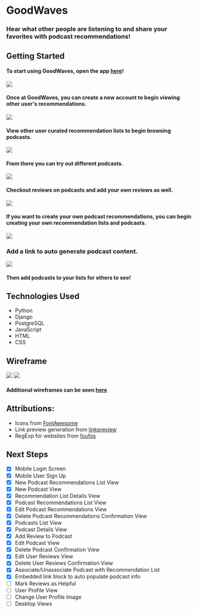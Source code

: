 # GoodWaves

### Hear what other people are listening to and share your favorites with podcast recommendations!

## Getting Started

#### To start using GoodWaves, open the app [here](https://good-waves.herokuapp.com/)!

<img src="main_app/static/images/GWSignUp.png">

#### Once at GoodWaves, you can create a new account to begin viewing other user's recommendations.

<img src="main_app/static/images/GWRecList.png">

#### View other user curated recommendation lists to begin browsing podcasts.

<img src="main_app/static/images/GWRecDetails.png">

#### From there you can try out different podcasts.

<img src="main_app/static/images/GWPodcastDetails.png">

#### Checkout reviews on podcasts and add your own reviews as well.

<img src="main_app/static/images/GWNewRec.png">

#### If you want to create your own podcast recommendations, you can begin creating your own recommendation lists and podcasts.

<img src="main_app/static/images/GWNewPodcast.png">

### Add a link to auto generate podcast content.

<img src="main_app/static/images/GWEditRec.png">

#### Then add podcasts to your lists for others to see!

## Technologies Used
* Python
* Django
* PostgreSQL
* JavaScript
* HTML
* CSS

## Wireframe

<img src="main_app/static/images/GWMobilePodcastDetails.png">
<img src="main_app/static/images/GWERD.png">

#### Additional wireframes can be seen [here](https://trello.com/b/aictIgTF/goodwaves)

## Attributions:

* Icons from [FontAwesome](https://fontawesome.com/)
* Link preview generation from [linkpreview](https://my.linkpreview.net/)
* RegExp for websites from [foufos](https://stackoverflow.com/questions/3809401/what-is-a-good-regular-expression-to-match-a-url)

## Next Steps
- [x] Mobile Login Screen
- [x] Mobile User Sign Up
- [x] New Podcast Recommendations List View
- [x] New Podcast View
- [x] Recommendation List Details View
- [x] Podcast Recommendations List View
- [x] Edit Podcast Recommendations View
- [x] Delete Podcast Recommendations Confirmation View
- [x] Podcasts List View
- [x] Podcast Details View
- [x] Add Review to Podcast
- [x] Edit Podcast View
- [x] Delete Podcast Confirmation View
- [x] Edit User Reviews View
- [x] Delete User Reviews Confirmation View
- [x] Associate/Unassociate Podcast with Recommendation List
- [x] Embedded link block to auto populate podcast info
- [ ] Mark Reviews as Helpful
- [ ] User Profile View
- [ ] Change User Profile Image
- [ ] Desktop Views